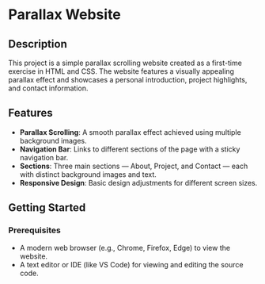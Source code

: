 # Parallax Website

## Description

This project is a simple parallax scrolling website created as a first-time exercise in HTML and CSS. The website features a visually appealing parallax effect and showcases a personal introduction, project highlights, and contact information.

## Features

- **Parallax Scrolling**: A smooth parallax effect achieved using multiple background images.
- **Navigation Bar**: Links to different sections of the page with a sticky navigation bar.
- **Sections**: Three main sections — About, Project, and Contact — each with distinct background images and text.
- **Responsive Design**: Basic design adjustments for different screen sizes.

## Getting Started

### Prerequisites

- A modern web browser (e.g., Chrome, Firefox, Edge) to view the website.
- A text editor or IDE (like VS Code) for viewing and editing the source code.

